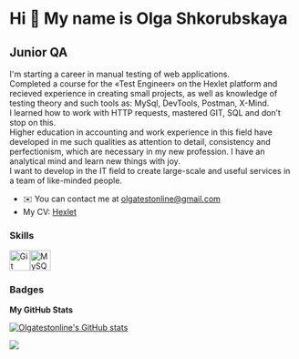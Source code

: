 Hi 👋 My name is Olga Shkorubskaya
==================================

Junior QA
---------

I'm starting a career in manual testing of web applications.<br>
Completed a course for the «Test Engineer» on the Hexlet platform and recieved experience in creating small projects, as well as knowledge of testing theory and such tools as: MySql, DevTools, Postman, X-Mind.<br> 
I learned how to work with HTTP requests, mastered GIT, SQL and don’t stop on this.<br> 
Higher education in accounting and work experience in this field have developed in me such qualities as attention to detail, consistency and perfectionism, which are necessary in my new profession. I have an analytical mind and learn new things with joy.<br> 
I want to develop in the IT field to create large-scale and useful services in a team of like-minded people.

*   ✉️  You can contact me at [olgatestonline@gmail.com](mailto:olgatestonline@gmail.com)
* My CV: [Hexlet](https://cv.hexlet.io/ru/users/12825)
### Skills 
<p align="left">
<a href="https://git-scm.com/" target="_blank" rel="noreferrer"><img src="https://raw.githubusercontent.com/danielcranney/readme-generator/main/public/icons/skills/git-colored.svg" width="36" height="36" alt="Git" /></a><a href="https://www.mysql.com/" target="_blank" rel="noreferrer"><img src="https://raw.githubusercontent.com/danielcranney/readme-generator/main/public/icons/skills/mysql-colored.svg" width="36" height="36" alt="MySQL" /></a>
                    </p>
                    

### Badges

<b>My GitHub Stats</b>

<a href="http://www.github.com/Olgatestonline"><img src="https://github-readme-stats.vercel.app/api?username=Olgatestonline&show_icons=true&hide=stars,prs,&title_color=0891b2&text_color=000000&icon_color=0891b2&bg_color=ffffff&hide_border=true&show_icons=true" alt="Olgatestonline's GitHub stats" /></a>

<a href="http://www.github.com/Olgatestonline"><img src="https://github-readme-streak-stats.herokuapp.com/?user=Olgatestonline&stroke=000000&background=ffffff&ring=0891b2&fire=0891b2&currStreakNum=000000&currStreakLabel=0891b2&sideNums=000000&sideLabels=000000&dates=000000&hide_border=true" /></a>

